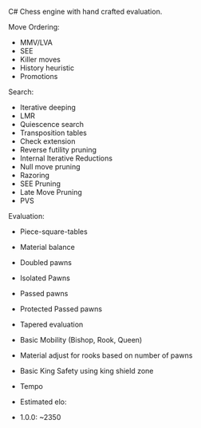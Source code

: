 C# Chess engine with hand crafted evaluation.

Move Ordering:
- MMV/LVA
- SEE
- Killer moves
- History heuristic
- Promotions

Search: 
- Iterative deeping
- LMR
- Quiescence search
- Transposition tables
- Check extension
- Reverse futility pruning
- Internal Iterative Reductions
- Null move pruning
- Razoring
- SEE Pruning
- Late Move Pruning
- PVS

Evaluation:
- Piece-square-tables
- Material balance
- Doubled pawns
- Isolated Pawns
- Passed pawns
- Protected Passed pawns
- Tapered evaluation
- Basic Mobility (Bishop, Rook, Queen)
- Material adjust for rooks based on number of pawns
- Basic King Safety using king shield zone
- Tempo

- Estimated elo:
- 1.0.0: ~2350
